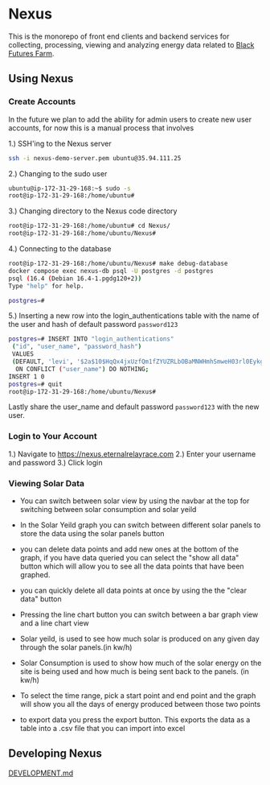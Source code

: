 # Nexus

This is the monorepo of front end clients and backend services for collecting, processing, viewing and analyzing energy data related to [Black Futures Farm](https://blackfutures.farm).

## Using Nexus

### Create Accounts

In the future we plan to add the ability for admin users to create new user accounts, for now this is a manual process that involves

1.) SSH'ing to the Nexus server

```bash
ssh -i nexus-demo-server.pem ubuntu@35.94.111.25
```

2.) Changing to the sudo user

```bash
ubuntu@ip-172-31-29-168:~$ sudo -s
root@ip-172-31-29-168:/home/ubuntu#
```

3.) Changing directory to the Nexus code directory

```bash
root@ip-172-31-29-168:/home/ubuntu# cd Nexus/
root@ip-172-31-29-168:/home/ubuntu/Nexus#
```

4.) Connecting to the database

```bash
root@ip-172-31-29-168:/home/ubuntu/Nexus# make debug-database
docker compose exec nexus-db psql -U postgres -d postgres
psql (16.4 (Debian 16.4-1.pgdg120+2))
Type "help" for help.

postgres=#
```

5.) Inserting a new row into the login_authentications table with the name of the user and hash of default password `password123`

```bash
postgres=# INSERT INTO "login_authentications"
 ("id", "user_name", "password_hash")
 VALUES
 (DEFAULT, 'levi', '$2a$10$HqQx4jxUzfQm1fZYUZRLbOBaMNWHmhSmweH03rl0EykgE4BNfDciO')
  ON CONFLICT ("user_name") DO NOTHING;
INSERT 1 0
postgres=# quit
root@ip-172-31-29-168:/home/ubuntu/Nexus#
```

Lastly share the user_name and default password `password123` with the new user.

### Login to Your Account

1.) Navigate to <https://nexus.eternalrelayrace.com>
2.) Enter your username and password
3.) Click login

### Viewing Solar Data

- You can switch between solar view by using the navbar at the top for switching between solar consumption and solar yeild

- In the Solar Yeild graph you can switch between different solar panels to store the data using the solar panels button

- you can delete data points and add new ones at the bottom of the graph, if you have data queried you can select the "show all data" button which will allow you to see all the data points that have been graphed.

- you can quickly delete all data points at once by using the the "clear data" button

- Pressing the line chart button you can switch between a bar graph view and a line chart view

- Solar yeild, is used to see how much solar is produced on any given day through the solar panels.(in kw/h)

- Solar Consumption is used to show how much of the solar energy on the site is being used and how much is being sent back to the panels.  (in kw/h)

- To select the time range, pick a start point and end point and the graph will show you all the days of energy produced between those two points

- to export data you press the export button. This exports the data as a table into a .csv file that you can import into excel

## Developing Nexus

[DEVELOPMENT.md](./DEVELOPMENT.md)
